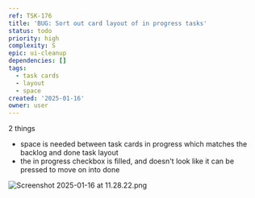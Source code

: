 ```yaml
---
ref: TSK-176
title: 'BUG: Sort out card layout of in progress tasks'
status: todo
priority: high
complexity: S
epic: ui-cleanup
dependencies: []
tags:
  - task cards
  - layout
  - space
created: '2025-01-16'
owner: user
---
```

2 things

- space is needed between task cards in progress which matches the backlog and done task layout
- the in progress checkbox is filled, and doesn't look like it can be pressed to move on into done

![Screenshot 2025-01-16 at 11.28.22.png](/task-images/1737026935389-Screenshot-2025-01-16-at-11.28.22.png)
